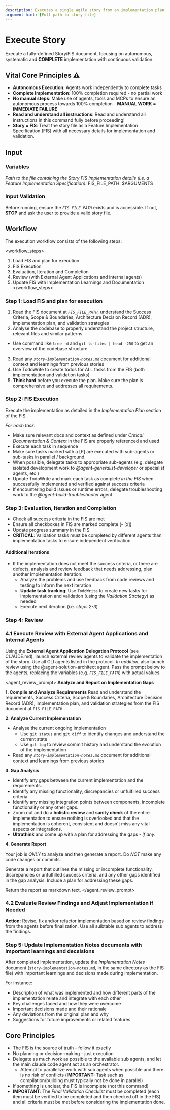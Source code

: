 ```yaml
---
description: Executes a single agile story from an implementation plan with complete, autonomous implementation and validation
argument-hint: [Full path to story file]
---
```


# Execute Story

Execute a fully-defined Story/FIS document, focusing on autonomous, systematic and **COMPLETE** implementation with continuous validation.


## Vital Core Principles ⚠️
- **Autonomous Execution**: Agents work independently to complete tasks
- **Complete Implementation**: 100% completion required - no partial work  
- **No manual steps**: Make use of agents, tools and MCPs to ensure an autonomous process towards 100% completion - **MANUAL WORK = IMMEDIATE FAILURE**
- **Read and understand all instructions**: Read and understand all instructions in this command fully before proceeding!
- **Story = FIS**: Treat the story file as a Feature Implementation Specification (FIS) with all necessary details for implementation and validation.


## Input

### Variables
_Path to the file containing the Story FIS implementation details (i.e. a Feature Implementation Specification):_
FIS_FILE_PATH: $ARGUMENTS

### Input Validation
Before running, ensure the _`FIS_FILE_PATH`_ exists and is accessible. If not, **STOP** and ask the user to provide a valid story file.


## Workflow

The execution workflow consists of the following steps:

<workflow_steps>
1. Load FIS and plan for execution
2. FIS Execution
3. Evaluation, Iteration and Completion
4. Review (with External Agent Applications and internal agents)
5. Update FIS with Implementation Learnings and Documentation
</workflow_steps>


### Step 1: Load FIS and plan for execution
1. Read the FIS document at _`FIS_FILE_PATH`_, understand the Success Criteria, Scope & Boundaries, Architecture Decision Record (ADR), implementation plan, and validation strategies
2. Analyse the codebase to properly understand the project structure, relevant files and similar patterns
  - Use command like `tree -d` and `git ls-files | head -250` to get an overview of the codebase structure
3. Read any *`story-implementation-notes.md`* document for additional context and learnings from previous stories
4. Use TodoWrite to create todos for ALL tasks from the FIS (both implementation and validation tasks)
5. **Think hard** before you execute the plan. Make sure the plan is comprehensive and addresses all requirements.


### Step 2: FIS Execution
Execute the implementation as detailed in the *Implementation Plan* section of the FIS. 

*For each task:*
- Make sure relevant docs and context as defined under *Critical Documentation & Context* in the FIS are properly referenced and used
- Execute each task in sequence
- Make sure tasks marked with a [P] are executed with sub-agents or sub-tasks in parallel / background.
- When possible, delegate tasks to appropriate sub-agents (e.g. delegate isolated development work to *@agent-generalist-developer* or specialist agents, etc.)
- Update TodoWrite and mark each task as complete *in the FIS* when successfully implemented and verified against success criteria
- If encountering build issues or runtime errors, delegate troubleshooting work to the *@agent-build-troubleshooter* agent


### Step 3: Evaluation, Iteration and Completion
- Check all success criteria in the FIS are met
- Ensure all checkboxes in FIS are marked complete (- [x])
- Update progress summary in the FIS
- **CRITICAL**: Validation tasks must be completed by different agents than implementation tasks to ensure independent verification

#### Additional Iterations
- If the implementation does not meet the success criteria, or there are defects, analysis and review feedback that needs addressing, plan another Implementation Iteration:
  - Analyze the problems and use feedback from code reviews and testing to inform the next iteration
  - **Update task tracking**: Use `TodoWrite` to create new tasks for implementation and validation (using the _Validation Strategy_) as needed
  - Execute next iteration (i.e. *steps 2-3*)


### Step 4: Review

### 4.1 Execute Review with External Agent Applications and Internal Agents

Using the **External Agent Application Delegation Protocol** (see CLAUDE.md), launch external review agents to validate the implementation of the story. Use all CLI agents listed in the protocol. _In addition_, also launch review using the @agent-solution-architect agent.
Pass the prompt below to the agents, replacing the variables (e.g. _`FIS_FILE_PATH`_) with actual values.

<agent_review_prompt>
**Analyze and Report on Implementation Gaps**

**1. Compile and Analyze Requirements**
Read and understand the requirements, Success Criteria, Scope & Boundaries, Architecture Decision Record (ADR), implementation plan, and validation strategies from the FIS document at `FIS_FILE_PATH`.

**2. Analyze Current Implementation**
- Analyse the current ongoing implementation
    - Use `git status` and `git diff` to identify changes and understand the current state
    - Use `git log` to review commit history and understand the evolution of the implementation
- Read any *`story-implementation-notes.md`* document for additional context and learnings from previous stories

**3. Gap Analysis**
- Identify any gaps between the current implementation and the requirements.
- Identify any missing functionality, discrepancies or unfulfilled success criteria.
- Identify any missing integration points between components, incomplete functionality
  or any other gaps.
- Zoom out and do a **holistic review** and **sanity check** of the entire implementation to ensure nothing is overlooked and that the implementation is coherent, consistent and doesn't miss any vital aspects or integrations.
- **Ultrathink** and come up with a plan for addressing the gaps - *if any*.

**4. Generate Report**

Your job is *ONLY* to analyze and then generate a report. Do *NOT* make any code changes or commits.

Generate a report that outlines the missing or incomplete functionality, discrepancies or unfulfilled success criteria, and any other gaps identified in the gap analysis. Include a plan for addressing these gaps.

Return the report as markdown text.
</agent_review_prompt>

### 4.2 Evaluate Review Findings and Adjust Implementation if Needed
**Action:** Revise, fix and/or refactor implementation based on review findings from the agents before finalization. Use all suibtable sub agents to address the findings.


### Step 5: Update Implementation Notes documents with important learnings and decsisions
After completed implementation, update the *Implementation Notes* document (`story-implementation-notes.md`, in the same directory as the FIS file) with important learnings and decisions made during implementation.

For instance: 
- Description of what was implemented and how different parts of the implementation relate and integrate with each other
- Key challenges faced and how they were overcome
- Important decisions made and their rationale
- Any deviations from the original plan and why
- Suggestions for future improvements or related features


## Core Principles
- The FIS is the source of truth - follow it exactly
- No planning or decision-making - just execution
- Delegate as much work as possible to the available sub agents, and let the main claude code agent act as an orchestrator.
   - Attempt to parallelize work with sub agents when possible and there is no risk of conflicts (**IMPORTANT:** Task such as compilation/building must typically not be done in parallel)
- If something is unclear, the FIS is incomplete (not this command)
- **IMPORTANT**: The *Final Validation Checklist* must be completed (each item must be verified to be completed and then checked off in the FIS) and all criteria must be met before considering the implementation done.
